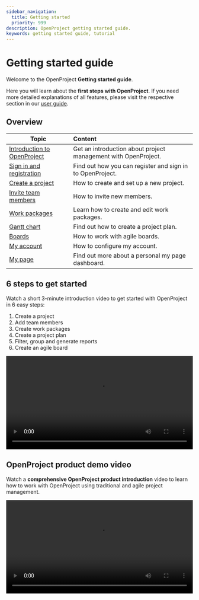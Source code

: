 ```yaml
---
sidebar_navigation:
  title: Getting started
  priority: 999
description: OpenProject getting started guide.
keywords: getting started guide, tutorial
---
```


# Getting started guide

Welcome to the OpenProject **Getting started guide**.

Here you will learn about the **first steps with OpenProject**. If you need more detailed explanations of all features, please visit the respective section in our [user guide](../user-guide/).

## Overview

| Topic                                                   | Content                                                        |
|---------------------------------------------------------|:---------------------------------------------------------------|
| [Introduction to OpenProject](openproject-introduction) | Get an introduction about project management with OpenProject. |
| [Sign in and registration](sign-in-registration)        | Find out how you can register and sign in to OpenProject.      |
| [Create a project](projects)                            | How to create and set up a new project.                        |
| [Invite team members](invite-members)                   | How to invite new members.                                     |
| [Work packages](work-packages-introduction)             | Learn how to create and edit work packages.                    |
| [Gantt chart](gantt-chart-introduction)                 | Find out how to create a project plan.                         |
| [Boards](boards-introduction)                           | How to work with agile boards.                                 |
| [My account](my-account)                                | How to configure my account.                                   |
| [My page](my-page)                                      | Find out more about a personal my page dashboard.              |

## 6 steps to get started

Watch a short 3-minute introduction video to get started with OpenProject in 6 easy steps:

1. Create a project
2. Add team members
3. Create work packages
4. Create a project plan
5. Filter, group and generate reports
6. Create an agile board

<video src="https://openproject-docs.s3.eu-central-1.amazonaws.com/videos/OpenProject-Getting-started.mp4" type="video/mp4" controls="" style="width:100%"></video>

## OpenProject product demo video

Watch a **comprehensive OpenProject product introduction** video to learn how to work with OpenProject using traditional and agile project management.

<video src="https://openproject-docs.s3.eu-central-1.amazonaws.com/videos/OpenProject-product-demo-webinar-2.mp4" type="video/mp4" controls="" style="width:100%"></video>
